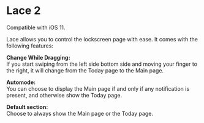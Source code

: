# Lace 2
Compatible with iOS 11.

Lace allows you to control the lockscreen page with ease. It comes with the following features:

<b>Change While Dragging:</b><br />
If you start swiping from the left side bottom side and moving your finger to the right, it will change from the Today page to the Main page.

<b>Automode:</b><br />
You can choose to display the Main page if and only if any notification is present, and otherwise show the Today page.

<b>Default section:</b><br />
Choose to always show the Main page or the Today page.
